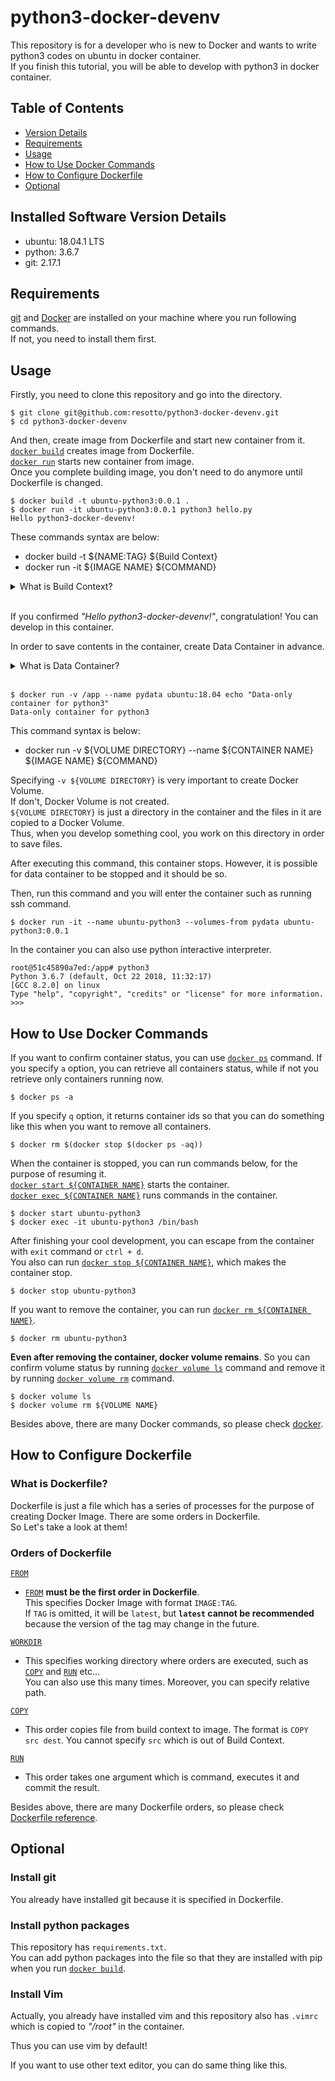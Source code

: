 # python3-docker-devenv

This repository is for a developer who is new to Docker and
wants to write python3 codes on ubuntu in docker container.  
If you finish this tutorial, you will be able to develop with python3 in docker container.

## Table of Contents
* [Version Details](#version-details)
* [Requirements](#requirements)
* [Usage](#usage)
* [How to Use Docker Commands](#how-to-use-docker-commands)
* [How to Configure Dockerfile](#how-to-configure-dockerfile)
* [Optional](#optional)

## Installed Software Version Details
* ubuntu: 18.04.1 LTS
* python: 3.6.7
* git: 2.17.1

## Requirements

[git](https://git-scm.com/downloads) and [Docker](https://www.docker.com/get-started) are installed on your machine where you run following commands.  
If not, you need to install them first.

## Usage
Firstly, you need to clone this repository and go into the directory.  
```
$ git clone git@github.com:resotto/python3-docker-devenv.git
$ cd python3-docker-devenv
```
And then, create image from Dockerfile and start new container from it.  
[`docker build`](https://docs.docker.com/engine/reference/commandline/build/) creates image from Dockerfile.  
[`docker run`](https://docs.docker.com/engine/reference/commandline/run/) starts new container from image.  
Once you complete building image, you don't need to do anymore until Dockerfile is changed.
```
$ docker build -t ubuntu-python3:0.0.1 .
$ docker run -it ubuntu-python3:0.0.1 python3 hello.py
Hello python3-docker-devenv!
```
These commands syntax are below:
* docker build -t ${NAME:TAG} ${Build Context}
* docker run -it ${IMAGE NAME} ${COMMAND}

<details><summary>What is Build Context?</summary><div>
Build Context is just a set of local file or directories which can be referenced from [`ADD`](https://docs.docker.com/engine/reference/builder/#add) or [`COPY`](https://docs.docker.com/engine/reference/builder/#copy) in Dockerfile. Usually, it is specified as directory path.  
Build Context is sent to Docker Daemon as part of build process.  
You can specify Dockerfile path in Build Context with [`docker build -f ${PATH}`](https://docs.docker.com/engine/reference/commandline/build/), **but if not, Docker looks for Dockerfile in the root of Build Context**.</div></details><br>

If you confirmed *"Hello python3-docker-devenv!"*, congratulation! You can develop in this container.  

In order to save contents in the container, create Data Container in advance.<br>  

<details><summary>What is Data Container?</summary><div>
Data Container only aims to share data with other containers.
The advantage of creating Data Container is that we can load Docker Volume NameSpace
with `--volumes-from ${DATA CONTAINER NAME}` easily, which is [`docker run`](https://docs.docker.com/engine/reference/commandline/run/) command option.</div></details><br>

```
$ docker run -v /app --name pydata ubuntu:18.04 echo "Data-only container for python3"
Data-only container for python3
```
This command syntax is below:
* docker run -v ${VOLUME DIRECTORY} --name ${CONTAINER NAME} ${IMAGE NAME} ${COMMAND}

Specifying `-v ${VOLUME DIRECTORY}` is very important to create Docker Volume.  
If don't, Docker Volume is not created.  
`${VOLUME DIRECTORY}` is just a directory in the container and the files in it are
copied to a Docker Volume.  
Thus, when you develop something cool, you work on this directory in order to save files.

After executing this command, this container stops. However, it is possible for
data container to be stopped and it should be so.

Then, run this command and you will enter the container such as running
ssh command.
```
$ docker run -it --name ubuntu-python3 --volumes-from pydata ubuntu-python3:0.0.1
```
In the container you can also use python interactive interpreter.
```
root@51c45890a7ed:/app# python3
Python 3.6.7 (default, Oct 22 2018, 11:32:17)
[GCC 8.2.0] on linux
Type "help", "copyright", "credits" or "license" for more information.
>>>
```

## How to Use Docker Commands
If you want to confirm container status, you can use [`docker ps`](https://docs.docker.com/engine/reference/commandline/ps/) command. If you
specify `a` option, you can retrieve all containers status, while if not
you retrieve only containers running now.
```
$ docker ps -a
```
If you specify `q` option, it returns container ids so that you can do something
like this when you want to remove all containers.
```
$ docker rm $(docker stop $(docker ps -aq))
```

When the container is stopped, you can run commands below, for the purpose of
resuming it.  
[`docker start ${CONTAINER NAME}`](https://docs.docker.com/engine/reference/commandline/start/) starts the container.  
[`docker exec ${CONTAINER NAME}`](https://docs.docker.com/engine/reference/commandline/exec/) runs commands in the container.
```
$ docker start ubuntu-python3
$ docker exec -it ubuntu-python3 /bin/bash
```

After finishing your cool development, you can escape from the container
with `exit` command or `ctrl + d`.  
You also can run [`docker stop ${CONTAINER NAME}`](https://docs.docker.com/engine/reference/commandline/stop/), which makes the container stop.
```
$ docker stop ubuntu-python3
```

If you want to remove the container, you can run [`docker rm ${CONTAINER NAME}`](https://docs.docker.com/engine/reference/commandline/rm/).
```
$ docker rm ubuntu-python3
```

**Even after removing the container, docker volume remains**. So you can confirm
volume status by running [`docker volume ls`](https://docs.docker.com/engine/reference/commandline/volume_ls/) command and remove it by running [`docker volume rm`](https://docs.docker.com/engine/reference/commandline/volume_rm/) command.
```
$ docker volume ls
$ docker volume rm ${VOLUME NAME}
```

Besides above, there are many Docker commands, so please check [docker](https://docs.docker.com/engine/reference/commandline/docker/).

## How to Configure Dockerfile
### What is Dockerfile?
Dockerfile is just a file which has a series of processes for the purpose of creating Docker Image.
There are some orders in Dockerfile.  
So Let's take a look at them!

### Orders of Dockerfile
[`FROM`](https://docs.docker.com/engine/reference/builder/#from)  
- [`FROM`](https://docs.docker.com/engine/reference/builder/#from) **must be the first order in Dockerfile**.  
This specifies Docker Image with format `IMAGE:TAG`.  
 If `TAG` is omitted, it will be `latest`, but **`latest` cannot be recommended** because the version of the tag may change in the future.


 [`WORKDIR`](https://docs.docker.com/engine/reference/builder/#workdir)
 - This specifies working directory where orders are executed, such as [`COPY`](https://docs.docker.com/engine/reference/builder/#copy) and [`RUN`](https://docs.docker.com/engine/reference/builder/#run) etc...  
 You can also use this many times. Moreover, you can specify relative path.


[`COPY`](https://docs.docker.com/engine/reference/builder/#copy)
- This order copies file from build context to image. The format is `COPY src dest`. You cannot specify `src` which is out of Build Context.

[`RUN`](https://docs.docker.com/engine/reference/builder/#run)
- This order takes one argument which is command, executes it and commit the result.

Besides above, there are many Dockerfile orders, so please check [Dockerfile reference](https://docs.docker.com/engine/reference/builder/).

## <a id="optional">Optional</a>
### Install git
You already have installed git because it is specified in Dockerfile.

### Install python packages
This repository has `requirements.txt`.  
You can add python packages into the file so that
they are installed with pip when you run [`docker build`](https://docs.docker.com/engine/reference/commandline/build/).

### Install Vim
Actually, you already have installed vim and this repository also has `.vimrc` which is copied to *"/root"* in the container.

Thus you can use vim by default!  

If you want to use other text editor, you can do same thing like this.
